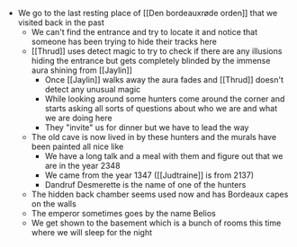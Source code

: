 - We go to the last resting place of [[Den bordeauxrøde orden]] that we visited back in the past
	- We can't find the entrance and try to locate it and notice that someone has been trying to hide their tracks here
	- [[Thrud]] uses detect magic to try to check if there are any illusions hiding the entrance but gets completely blinded by the immense aura shining from [[Jaylin]]
		- Once [[Jaylin]] walks away the aura fades and [[Thrud]] doesn't detect any unusual magic
		- While looking around some hunters come around the corner and starts asking all sorts of questions about who we are and what we are doing here
		- They "invite" us for dinner but we have to lead the way
	- The old cave is now lived in by these hunters and the murals have been painted all nice like
		- We have a long talk and a meal with them and figure out that we are in the year 2348
		- We came from the year 1347 ([[Judtraine]] is from 2137)
		- Dandruf Desmerette is the name of one of the hunters
	- The hidden back chamber seems used now and has Bordeaux capes on the walls
	- The emperor sometimes goes by the name Belios
	- We get shown to the basement which is a bunch of rooms this time where we will sleep for the night